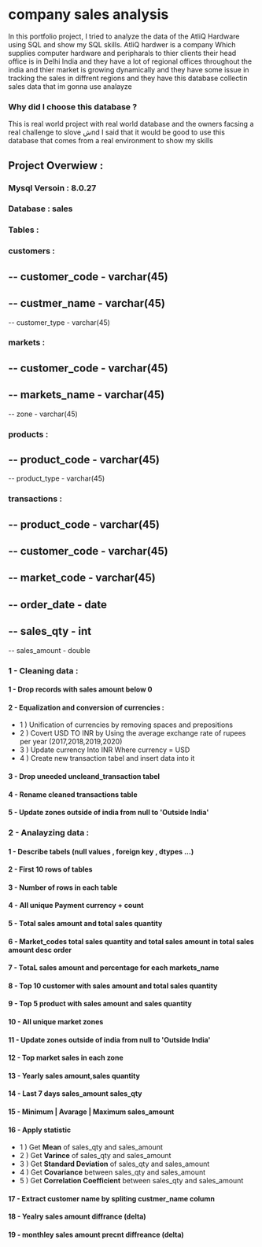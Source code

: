 # company sales analysis 
In this portfolio project, I tried to analyze the data of the AtliQ Hardware using SQL and show my SQL skills. 
AtliQ hardwer is a company Which supplies computer hardware and peripharals to thier clients
their head office is in Delhi India and they have a lot of regional offices throughout the india and thier market is growing dynamically and they have some issue in  tracking the sales in diffrent regions and they have this database collectin sales data that im gonna use analayze

### Why did I choose this database ? 

This is real world project with real world database and the owners facsing a real challenge to slove شnd I said that it would be good to use this database that comes from a real environment to show my skills

## Project Overwiew : 

### Mysql Versoin : 8.0.27

### Database : sales

### Tables :

### customers :

-- customer_code  -  varchar(45)
----------------------------------
-- custmer_name   -  varchar(45)
----------------------------------
-- customer_type  -  varchar(45)

### markets :

-- customer_code  -  varchar(45)
----------------------------------
-- markets_name   -  varchar(45)
----------------------------------
-- zone           -  varchar(45)

### products :

-- product_code   -  varchar(45)
----------------------------------
-- product_type   -  varchar(45)


### transactions : 

-- product_code   -  varchar(45)
----------------------------------
-- customer_code  -  varchar(45)
----------------------------------
-- market_code    -  varchar(45)
----------------------------------
-- order_date     -  date
----------------------------------
-- sales_qty      -  int
----------------------------------
-- sales_amount   -  double



### 1 - Cleaning data :

#### 1 - Drop records with sales amount below 0

#### 2 - Equalization and conversion of currencies : 
-  1 ) Unification of currencies by removing spaces and prepositions
-  2 ) Covert USD TO INR by Using the average exchange rate of rupees per year (2017,2018,2019,2020)
-  3 ) Update currency Into INR Where currency = USD 
-  4 ) Create new transaction tabel and insert data into it     

#### 3 - Drop uneeded uncleand_transaction tabel

#### 4 - Rename cleaned transactions table

#### 5 - Update zones outside of india from null to 'Outside India'


### 2 - Analayzing data :


#### 1 -  Describe tabels (null values , foreign key , dtypes ...)


#### 2 -  First 10 rows of tables


#### 3 -  Number of rows in each table 


#### 4 -  All unique Payment currency + count 


#### 5 - Total sales amount and total sales quantity


#### 6 -  Market_codes total sales quantity and total sales amount in total sales amount desc order 


#### 7 -  TotaL sales amount and percentage for each markets_name


#### 8 -  Top 10 customer with sales amount and total sales quantity


#### 9 -  Top 5 product with sales amount and sales quantity


#### 10 -  All unique market zones 


#### 11 -  Update zones outside of india from null to 'Outside India'


#### 12 -  Top market sales in each zone 


#### 13 -  Yearly sales amount,sales quantity


#### 14 -  Last 7 days sales_amount sales_qty 


#### 15 -  Minimum | Avarage | Maximum  sales_amount 


#### 16 -  Apply statistic 
-  1 ) Get **Mean** of sales_qty and sales_amount 
-  2 ) Get **Varince** of sales_qty and sales_amount 
-  3 ) Get **Standard Deviation** of sales_qty and sales_amount
-  4 ) Get **Covariance** between sales_qty and sales_amount  
-  5 ) Get **Correlation Coefficient** between sales_qty and sales_amount


#### 17 -  Extract customer name by spliting custmer_name column 


#### 18 -  Yealry sales amount diffrance (delta)


#### 19 -  monthley sales amount precnt diffreance (delta)
